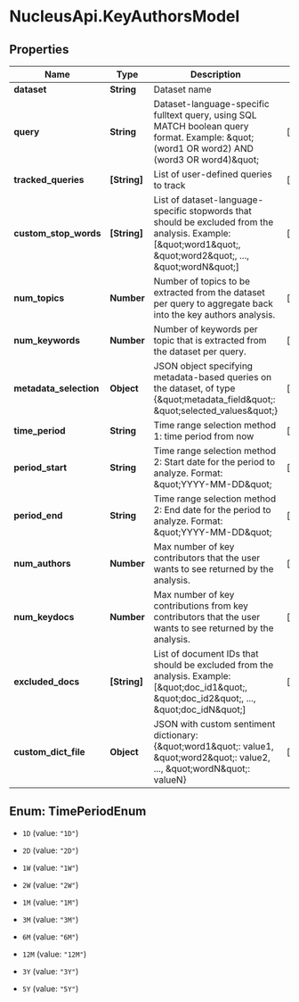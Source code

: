 # NucleusApi.KeyAuthorsModel

## Properties
Name | Type | Description | Notes
------------ | ------------- | ------------- | -------------
**dataset** | **String** | Dataset name | 
**query** | **String** | Dataset-language-specific fulltext query, using SQL MATCH boolean query format. Example: \&quot;(word1 OR word2) AND (word3 OR word4)\&quot; | [optional] 
**tracked_queries** | **[String]** | List of user-defined queries to track | [optional] 
**custom_stop_words** | **[String]** | List of dataset-language-specific stopwords that should be excluded from the analysis. Example: [\&quot;word1\&quot;, \&quot;word2\&quot;, ..., \&quot;wordN\&quot;] | [optional] 
**num_topics** | **Number** | Number of topics to be extracted from the dataset per query to aggregate back into the key authors analysis. | [optional] 
**num_keywords** | **Number** | Number of keywords per topic that is extracted from the dataset per query. | [optional] 
**metadata_selection** | **Object** | JSON object specifying metadata-based queries on the dataset, of type {\&quot;metadata_field\&quot;: \&quot;selected_values\&quot;} | [optional] 
**time_period** | **String** | Time range selection method 1: time period from now | [optional] 
**period_start** | **String** | Time range selection method 2: Start date for the period to analyze. Format: \&quot;YYYY-MM-DD\&quot; | [optional] 
**period_end** | **String** | Time range selection method 2: End date for the period to analyze. Format: \&quot;YYYY-MM-DD\&quot; | [optional] 
**num_authors** | **Number** | Max number of key contributors that the user wants to see returned by the analysis. | [optional] 
**num_keydocs** | **Number** | Max number of key contributions from key contributors that the user wants to see returned by the analysis. | [optional] 
**excluded_docs** | **[String]** | List of document IDs that should be excluded from the analysis. Example: [\&quot;doc_id1\&quot;, \&quot;doc_id2\&quot;, ..., \&quot;doc_idN\&quot;] | [optional] 
**custom_dict_file** | **Object** | JSON with custom sentiment dictionary: {\&quot;word1\&quot;: value1,  \&quot;word2\&quot;: value2, ..., \&quot;wordN\&quot;: valueN} | [optional] 


<a name="TimePeriodEnum"></a>
## Enum: TimePeriodEnum


* `1D` (value: `"1D"`)

* `2D` (value: `"2D"`)

* `1W` (value: `"1W"`)

* `2W` (value: `"2W"`)

* `1M` (value: `"1M"`)

* `3M` (value: `"3M"`)

* `6M` (value: `"6M"`)

* `12M` (value: `"12M"`)

* `3Y` (value: `"3Y"`)

* `5Y` (value: `"5Y"`)




